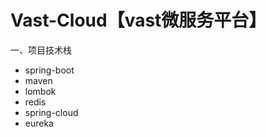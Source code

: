 # Vast-Cloud【vast微服务平台】
  一、项目技术栈
  * spring-boot
  * maven
  * lombok
  * redis
  * spring-cloud
  * eureka